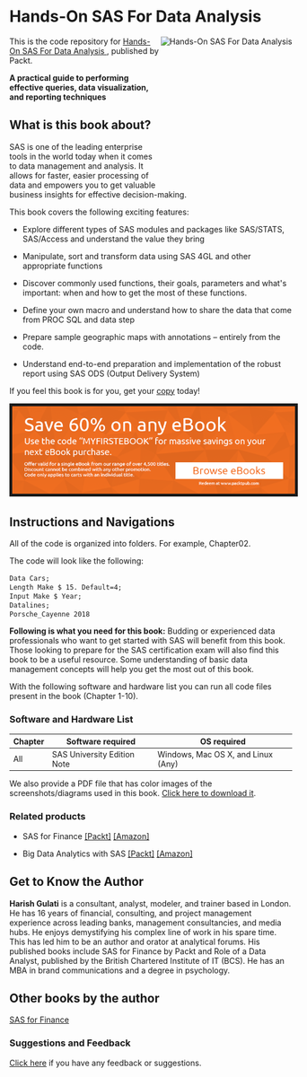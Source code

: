 # Hands-On SAS For Data Analysis 

<a href="https://www.packtpub.com/big-data-and-business-intelligence/hands-sas-data-analysis?utm_source=github&utm_medium=repository&utm_campaign=9781788839822"><img src="https://www.packtpub.com/media/catalog/product/cache/e4d64343b1bc593f1c5348fe05efa4a6/b/0/b09532_mockupcover.png" alt="Hands-On SAS For Data Analysis " height="256px" align="right"></a>

This is the code repository for [Hands-On SAS For Data Analysis ](https://www.packtpub.com/big-data-and-business-intelligence/hands-sas-data-analysis?utm_source=github&utm_medium=repository&utm_campaign=9781788839822), published by Packt.

**A practical guide to performing effective queries, data visualization, and reporting techniques**

## What is this book about?
SAS is one of the leading enterprise tools in the world today when it comes to data management and analysis. It allows for faster, easier processing of data and empowers you to get valuable business insights for effective decision-making.


This book covers the following exciting features:
* Explore different types of SAS modules and packages like SAS/STATS, SAS/Access and understand the value they bring 

* Manipulate, sort and transform data using SAS 4GL and other appropriate functions 

* Discover commonly used functions, their goals, parameters and what's important: when and how to get the most of these functions. 

* Define your own macro and understand how to share the data that come from PROC SQL and data step 

* Prepare sample geographic maps with annotations – entirely from the code. 

* Understand end-to-end preparation and implementation of the robust report using SAS ODS (Output Delivery System)

If you feel this book is for you, get your [copy](https://www.amazon.com/dp/178883982X) today!

<a href="https://www.packtpub.com/?utm_source=github&utm_medium=banner&utm_campaign=GitHubBanner"><img src="https://raw.githubusercontent.com/PacktPublishing/GitHub/master/GitHub.png" 
alt="https://www.packtpub.com/" border="5" /></a>

## Instructions and Navigations
All of the code is organized into folders. For example, Chapter02.

The code will look like the following:
```
Data Cars;
Length Make $ 15. Default=4;
Input Make $ Year;
Datalines;
Porsche_Cayenne 2018
```

**Following is what you need for this book:**
Budding or experienced data professionals who want to get started with SAS will benefit from this book. Those looking to prepare for the SAS certification exam will also find this book to be a useful resource. Some understanding of basic data management concepts will help you get the most out of this book.

With the following software and hardware list you can run all code files present in the book (Chapter 1-10).
### Software and Hardware List
| Chapter | Software required | OS required |
| -------- | ------------------------------------ | ----------------------------------- |
| All | SAS University Edition Note | Windows, Mac OS X, and Linux (Any) |


We also provide a PDF file that has color images of the screenshots/diagrams used in this book. [Click here to download it](http://www.packtpub.com/sites/default/files/downloads/9781788839822_ColorImages.pdf).

### Related products
* SAS for Finance  [[Packt]](https://www.packtpub.com/in/big-data-and-business-intelligence/sas-finance?utm_source=github&utm_medium=repository&utm_campaign=9781788624565) [[Amazon]](https://www.amazon.com/dp/1788624564)

* Big Data Analytics with SAS  [[Packt]](https://www.packtpub.com/big-data-and-business-intelligence/big-data-analytics-sas?utm_source=github&utm_medium=repository&utm_campaign=9781788290906) [[Amazon]](https://www.amazon.com/dp/1788290909)


## Get to Know the Author
**Harish Gulati** is a consultant, analyst, modeler, and trainer based in London. He has 16 years of financial, consulting, and project management experience across leading banks, management consultancies, and media hubs. He enjoys demystifying his complex line of work in his spare time. This has led him to be an author and orator at analytical forums. His published books include SAS for Finance by Packt and Role of a Data Analyst, published by the British Chartered Institute of IT (BCS). He has an MBA in brand communications and a degree in psychology.



## Other books by the author
[SAS for Finance](https://www.packtpub.com/big-data-and-business-intelligence/sas-finance?utm_source=github&utm_medium=repository&utm_campaign=)


### Suggestions and Feedback
[Click here](https://docs.google.com/forms/d/e/1FAIpQLSdy7dATC6QmEL81FIUuymZ0Wy9vH1jHkvpY57OiMeKGqib_Ow/viewform) if you have any feedback or suggestions.


